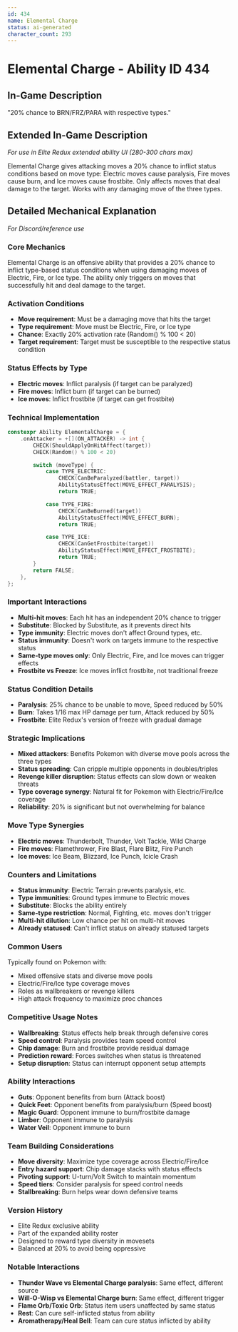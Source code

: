 ```yaml
---
id: 434
name: Elemental Charge
status: ai-generated
character_count: 293
---
```


# Elemental Charge - Ability ID 434

## In-Game Description
"20% chance to BRN/FRZ/PARA with respective types."

## Extended In-Game Description
*For use in Elite Redux extended ability UI (280-300 chars max)*

Elemental Charge gives attacking moves a 20% chance to inflict status conditions based on move type: Electric moves cause paralysis, Fire moves cause burn, and Ice moves cause frostbite. Only affects moves that deal damage to the target. Works with any damaging move of the three types.

## Detailed Mechanical Explanation
*For Discord/reference use*

### Core Mechanics
Elemental Charge is an offensive ability that provides a 20% chance to inflict type-based status conditions when using damaging moves of Electric, Fire, or Ice type. The ability only triggers on moves that successfully hit and deal damage to the target.

### Activation Conditions
- **Move requirement**: Must be a damaging move that hits the target
- **Type requirement**: Move must be Electric, Fire, or Ice type
- **Chance**: Exactly 20% activation rate (Random() % 100 < 20)
- **Target requirement**: Target must be susceptible to the respective status condition

### Status Effects by Type
- **Electric moves**: Inflict paralysis (if target can be paralyzed)
- **Fire moves**: Inflict burn (if target can be burned)
- **Ice moves**: Inflict frostbite (if target can get frostbite)

### Technical Implementation
```c
constexpr Ability ElementalCharge = {
    .onAttacker = +[](ON_ATTACKER) -> int {
        CHECK(ShouldApplyOnHitAffect(target))
        CHECK(Random() % 100 < 20)

        switch (moveType) {
            case TYPE_ELECTRIC:
                CHECK(CanBeParalyzed(battler, target))
                AbilityStatusEffect(MOVE_EFFECT_PARALYSIS);
                return TRUE;

            case TYPE_FIRE:
                CHECK(CanBeBurned(target))
                AbilityStatusEffect(MOVE_EFFECT_BURN);
                return TRUE;

            case TYPE_ICE:
                CHECK(CanGetFrostbite(target))
                AbilityStatusEffect(MOVE_EFFECT_FROSTBITE);
                return TRUE;
        }
        return FALSE;
    },
};
```

### Important Interactions
- **Multi-hit moves**: Each hit has an independent 20% chance to trigger
- **Substitute**: Blocked by Substitute, as it prevents direct hits
- **Type immunity**: Electric moves don't affect Ground types, etc.
- **Status immunity**: Doesn't work on targets immune to the respective status
- **Same-type moves only**: Only Electric, Fire, and Ice moves can trigger effects
- **Frostbite vs Freeze**: Ice moves inflict frostbite, not traditional freeze

### Status Condition Details
- **Paralysis**: 25% chance to be unable to move, Speed reduced by 50%
- **Burn**: Takes 1/16 max HP damage per turn, Attack reduced by 50%
- **Frostbite**: Elite Redux's version of freeze with gradual damage

### Strategic Implications
- **Mixed attackers**: Benefits Pokemon with diverse move pools across the three types
- **Status spreading**: Can cripple multiple opponents in doubles/triples
- **Revenge killer disruption**: Status effects can slow down or weaken threats
- **Type coverage synergy**: Natural fit for Pokemon with Electric/Fire/Ice coverage
- **Reliability**: 20% is significant but not overwhelming for balance

### Move Type Synergies
- **Electric moves**: Thunderbolt, Thunder, Volt Tackle, Wild Charge
- **Fire moves**: Flamethrower, Fire Blast, Flare Blitz, Fire Punch
- **Ice moves**: Ice Beam, Blizzard, Ice Punch, Icicle Crash

### Counters and Limitations
- **Status immunity**: Electric Terrain prevents paralysis, etc.
- **Type immunities**: Ground types immune to Electric moves
- **Substitute**: Blocks the ability entirely
- **Same-type restriction**: Normal, Fighting, etc. moves don't trigger
- **Multi-hit dilution**: Low chance per hit on multi-hit moves
- **Already statused**: Can't inflict status on already statused targets

### Common Users
Typically found on Pokemon with:
- Mixed offensive stats and diverse move pools
- Electric/Fire/Ice type coverage moves
- Roles as wallbreakers or revenge killers
- High attack frequency to maximize proc chances

### Competitive Usage Notes
- **Wallbreaking**: Status effects help break through defensive cores
- **Speed control**: Paralysis provides team speed control
- **Chip damage**: Burn and frostbite provide residual damage
- **Prediction reward**: Forces switches when status is threatened
- **Setup disruption**: Status can interrupt opponent setup attempts

### Ability Interactions
- **Guts**: Opponent benefits from burn (Attack boost)
- **Quick Feet**: Opponent benefits from paralysis/burn (Speed boost)
- **Magic Guard**: Opponent immune to burn/frostbite damage
- **Limber**: Opponent immune to paralysis
- **Water Veil**: Opponent immune to burn

### Team Building Considerations
- **Move diversity**: Maximize type coverage across Electric/Fire/Ice
- **Entry hazard support**: Chip damage stacks with status effects
- **Pivoting support**: U-turn/Volt Switch to maintain momentum
- **Speed tiers**: Consider paralysis for speed control needs
- **Stallbreaking**: Burn helps wear down defensive teams

### Version History
- Elite Redux exclusive ability
- Part of the expanded ability roster
- Designed to reward type diversity in movesets
- Balanced at 20% to avoid being oppressive

### Notable Interactions
- **Thunder Wave vs Elemental Charge paralysis**: Same effect, different source
- **Will-O-Wisp vs Elemental Charge burn**: Same effect, different trigger
- **Flame Orb/Toxic Orb**: Status item users unaffected by same status
- **Rest**: Can cure self-inflicted status from ability
- **Aromatherapy/Heal Bell**: Team can cure status inflicted by ability